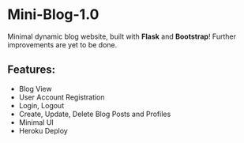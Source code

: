 # Mini-Blog-1.0
 Minimal dynamic blog website, built with **Flask** and **Bootstrap**! Further improvements are yet to be done. 

## Features: 
- Blog View
- User Account Registration
- Login, Logout
- Create, Update, Delete Blog Posts and Profiles
- Minimal UI
- Heroku Deploy
